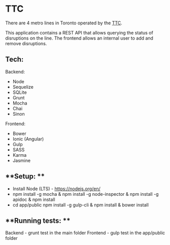 **TTC**
=======

There are 4 metro lines in Toronto operated by the [TTC](https://www.ttc.ca/Subway/index.jsp).

This application contains a REST API that allows querying the status of disruptions on the line.
The frontend allows an internal user to add and remove disruptions.

**Tech:**
---------

Backend:

 - Node 
 - Sequelize 
 - SQLite 
 - Grunt 
 - Mocha 
 - Chai 
 - Sinon

Frontend:

 - Bower
 - Ionic (Angular) 
 - Gulp 
 - SASS 
 - Karma 
 - Jasmine

**Setup: **
-----------

 - Install Node (LTS) - https://nodejs.org/en/ 
 - npm install -g mocha & npm install -g node-inspector & npm install -g apidoc & npm install
 - cd app/public npm install -g gulp-cli & npm install & bower install


**Running tests: **
-------------------

Backend  - grunt test in the main folder
Frontend - gulp test in the app/public folder
